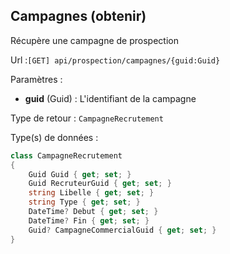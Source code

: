 ## <span id='obtenirunecampagne'>Campagnes (obtenir)</span>

Récupère une campagne de prospection

Url :`[GET] api/prospection/campagnes/{guid:Guid}`

Paramètres : 

- **guid** (Guid) : L'identifiant de la campagne

Type de retour : `CampagneRecrutement`

Type(s) de données :

```csharp
class CampagneRecrutement
{
	Guid Guid { get; set; }
	Guid RecruteurGuid { get; set; }
	string Libelle { get; set; }
	string Type { get; set; }
	DateTime? Debut { get; set; }
	DateTime? Fin { get; set; }
	Guid? CampagneCommercialGuid { get; set; }
}

```
